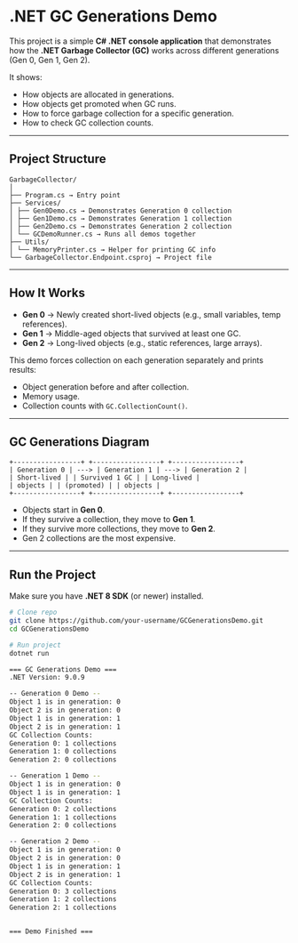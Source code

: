 # .NET GC Generations Demo  

This project is a simple **C# .NET console application** that demonstrates how the **.NET Garbage Collector (GC)** works across different generations (Gen 0, Gen 1, Gen 2).  

It shows:  
- How objects are allocated in generations.  
- How objects get promoted when GC runs.  
- How to force garbage collection for a specific generation.  
- How to check GC collection counts.  

---

##  Project Structure  
```
GarbageCollector/
│
├── Program.cs → Entry point
├── Services/
│ ├── Gen0Demo.cs → Demonstrates Generation 0 collection
│ ├── Gen1Demo.cs → Demonstrates Generation 1 collection
│ ├── Gen2Demo.cs → Demonstrates Generation 2 collection
│ └── GCDemoRunner.cs → Runs all demos together
├── Utils/
│ └── MemoryPrinter.cs → Helper for printing GC info
└── GarbageCollector.Endpoint.csproj → Project file
```

---

##  How It Works  

- **Gen 0** → Newly created short-lived objects (e.g., small variables, temp references).  
- **Gen 1** → Middle-aged objects that survived at least one GC.  
- **Gen 2** → Long-lived objects (e.g., static references, large arrays).  

This demo forces collection on each generation separately and prints results:  
- Object generation before and after collection.  
- Memory usage.  
- Collection counts with `GC.CollectionCount()`.  

---

##  GC Generations Diagram  
```
+-----------------+ +-----------------+ +-----------------+
| Generation 0 | ---> | Generation 1 | ---> | Generation 2 |
| Short-lived | | Survived 1 GC | | Long-lived |
| objects | | (promoted) | | objects |
+-----------------+ +-----------------+ +-----------------+
```

- Objects start in **Gen 0**.  
- If they survive a collection, they move to **Gen 1**.  
- If they survive more collections, they move to **Gen 2**.  
- Gen 2 collections are the most expensive.  

---

##  Run the Project  

Make sure you have **.NET 8 SDK** (or newer) installed.  

```bash
# Clone repo
git clone https://github.com/your-username/GCGenerationsDemo.git
cd GCGenerationsDemo

# Run project
dotnet run

=== GC Generations Demo ===
.NET Version: 9.0.9

-- Generation 0 Demo --
Object 1 is in generation: 0
Object 2 is in generation: 0
Object 1 is in generation: 1
Object 2 is in generation: 1
GC Collection Counts:
Generation 0: 1 collections
Generation 1: 0 collections
Generation 2: 0 collections

-- Generation 1 Demo --
Object 1 is in generation: 0
Object 1 is in generation: 1
GC Collection Counts:
Generation 0: 2 collections
Generation 1: 1 collections
Generation 2: 0 collections

-- Generation 2 Demo --
Object 1 is in generation: 0
Object 2 is in generation: 0
Object 1 is in generation: 1
Object 2 is in generation: 1
GC Collection Counts:
Generation 0: 3 collections
Generation 1: 2 collections
Generation 2: 1 collections


=== Demo Finished ===

